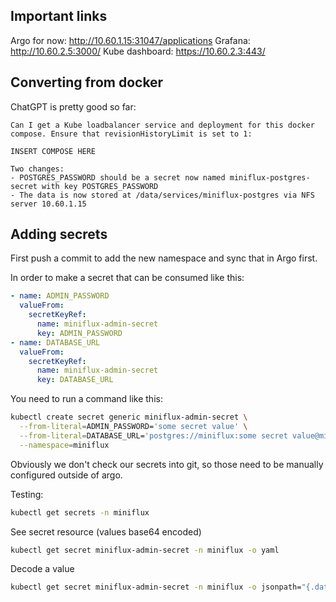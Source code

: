 ## Important links

Argo for now: http://10.60.1.15:31047/applications
Grafana: http://10.60.2.5:3000/
Kube dashboard: https://10.60.2.3:443/

## Converting from docker

ChatGPT is pretty good so far:

```
Can I get a Kube loadbalancer service and deployment for this docker compose. Ensure that revisionHistoryLimit is set to 1:

INSERT COMPOSE HERE

Two changes:
- POSTGRES_PASSWORD should be a secret now named miniflux-postgres-secret with key POSTGRES_PASSWORD
- The data is now stored at /data/services/miniflux-postgres via NFS server 10.60.1.15
```

## Adding secrets

First push a commit to add the new namespace and sync that in Argo first.

In order to make a secret that can be consumed like this:

```yaml
- name: ADMIN_PASSWORD
  valueFrom:
    secretKeyRef:
      name: miniflux-admin-secret
      key: ADMIN_PASSWORD
- name: DATABASE_URL
  valueFrom:
    secretKeyRef:
      name: miniflux-admin-secret
      key: DATABASE_URL
```

You need to run a command like this:

```sh
kubectl create secret generic miniflux-admin-secret \
  --from-literal=ADMIN_PASSWORD='some secret value' \
  --from-literal=DATABASE_URL='postgres://miniflux:some secret value@miniflux-postgres/miniflux?sslmode=disable' \
  --namespace=miniflux
```

Obviously we don't check our secrets into git, so those need to be manually configured outside of argo.

Testing:

```sh
kubectl get secrets -n miniflux
```

See secret resource (values base64 encoded)

```sh
kubectl get secret miniflux-admin-secret -n miniflux -o yaml
```

Decode a value

```sh
kubectl get secret miniflux-admin-secret -n miniflux -o jsonpath="{.data.ADMIN_PASSWORD}" | base64 --decode
```
